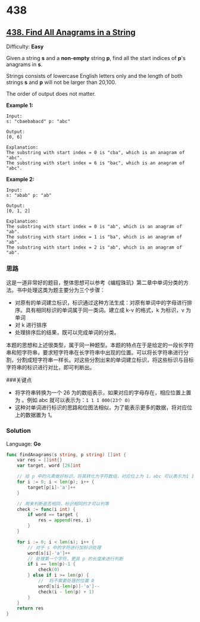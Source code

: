 # 438
## [438\. Find All Anagrams in a String](https://leetcode.com/problems/find-all-anagrams-in-a-string/)

Difficulty: **Easy**


Given a string **s** and a **non-empty** string **p**, find all the start indices of **p**'s anagrams in **s**.

Strings consists of lowercase English letters only and the length of both strings **s** and **p** will not be larger than 20,100.

The order of output does not matter.

**Example 1:**

```
Input:
s: "cbaebabacd" p: "abc"

Output:
[0, 6]

Explanation:
The substring with start index = 0 is "cba", which is an anagram of "abc".
The substring with start index = 6 is "bac", which is an anagram of "abc".
```

**Example 2:**

```
Input:
s: "abab" p: "ab"

Output:
[0, 1, 2]

Explanation:
The substring with start index = 0 is "ab", which is an anagram of "ab".
The substring with start index = 1 is "ba", which is an anagram of "ab".
The substring with start index = 2 is "ab", which is an anagram of "ab".
```

### 思路
这是一道非常好的题目，整体思想可以参考《编程珠玑》第二章中单词分类的方法。书中处理这类为题主要分为三个步骤：
- 对原有的单词建立标识，标识通过这种方法生成：对原有单词中的字母进行排序。具有相同标识的单词属于同一类词。建立成 k-v 的格式，k 为标识，v 为单词
- 对 k 进行排序
- 处理排序后的结果，既可以完成单词的分类。

本题的思想和上述很类型，属于同一种题型。本题的特点在于是给定的一段长字符串和短字符串，要求短字符串在长字符串中出现的位置。可以将长字符串进行分割，分割成短字符串一样长。对这些分割出来的单词建立标识，将这些标识与目标字符串的标识进行对比，即可判断出。



###关键点
- 将字符串转换为一个 26 为的数组表示，如果对应的字母存在，相应位置上置为 。例如 abc 就可以表示为：`1 1 1 000(23个 0)`
- 这种对单词进行标识的思路和位图法相似，为了能表示更多的数据，将对应位上的数据置为 1。
### Solution

Language: **Go**

```go
func findAnagrams(s string, p string) []int {
    var res = []int{}
	var target, word [26]int

	// 给 p 中的元素做好标识，将其转化为字符数组，对应位上为 1。abc 可以表示为1 1 1 0 0 0 ...
	for i := 0; i < len(p); i++ {
		target[p[i]-'a']++
	}

	// 用来判断是否相同，标识相同的才可以判等
	check := func(i int) {
		if word == target {
			res = append(res, i)
		}
	}

	for i := 0; i < len(s); i++ {
		// 对于 s 中的字符进行加标识处理
		word[s[i]-'a']++
		// 处理第一个字符，更具 p 的长度来进行判断
		if i == len(p)-1 {
			check(0)
		} else if i >= len(p) {
			//	将不需要处理的位置 0
			word[s[i-len(p)]-'a']--
			check(i - len(p) + 1)
		}
	}
	return res
}
```